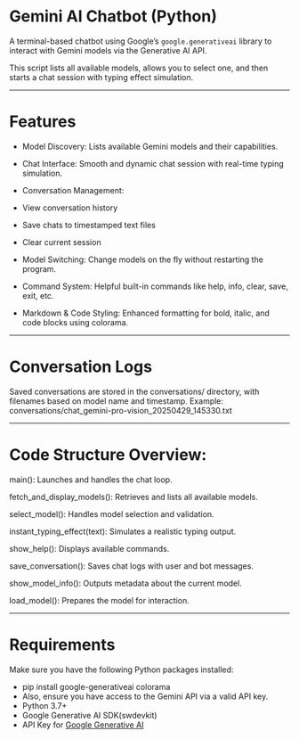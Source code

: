 # Gemini AI Chatbot (Python)

A terminal-based chatbot using Google’s `google.generativeai` library to interact with Gemini models via the Generative AI API.

This script lists all available models, allows you to select one, and then starts a chat session with typing effect simulation.

---

# Features
- Model Discovery: Lists available Gemini models and their capabilities.

- Chat Interface: Smooth and dynamic chat session with real-time typing simulation.

- Conversation Management:

- View conversation history

- Save chats to timestamped text files

- Clear current session

- Model Switching: Change models on the fly without restarting the program.

- Command System: Helpful built-in commands like help, info, clear, save, exit, etc.

- Markdown & Code Styling: Enhanced formatting for bold, italic, and code blocks using colorama.

---

# Conversation Logs
Saved conversations are stored in the conversations/ directory, with filenames based on model name and timestamp.
Example:
conversations/chat_gemini-pro-vision_20250429_145330.txt

---

# Code Structure Overview:
main(): Launches and handles the chat loop.

fetch_and_display_models(): Retrieves and lists all available models.

select_model(): Handles model selection and validation.

instant_typing_effect(text): Simulates a realistic typing output.

show_help(): Displays available commands.

save_conversation(): Saves chat logs with user and bot messages.

show_model_info(): Outputs metadata about the current model.

load_model(): Prepares the model for interaction.

---

# Requirements
Make sure you have the following Python packages installed:

- pip install google-generativeai colorama
- Also, ensure you have access to the Gemini API via a valid API key.
- Python 3.7+
- Google Generative AI SDK(swdevkit)
- API Key for [Google Generative AI](https://makersuite.google.com/app)
